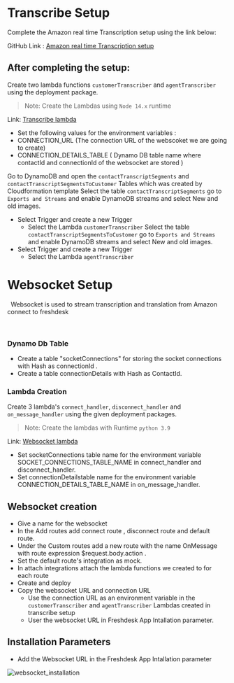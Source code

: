 # Transcribe Setup

Complete the Amazon real time Transcription setup using the link below:

GitHub Link : <a href = "https://github.com/amazon-connect/amazon-connect-realtime-transcription"> Amazon real time Transcription setup </a>

## After completing the setup:

Create two lambda functions `customerTranscriber` and `agentTranscriber` using the deployment package.
>Note: Create the Lambdas using `Node 14.x` runtime

Link: <a href="https://github.com/Sandeza/AmazonConnectPRO-Installations/tree/master/transcribe">Transcribe lambda </a>
  
 - Set the following values for the environment variables :
  - CONNECTION_URL (The connection URL  of the webscoket we are going to create)
  - CONNECTION_DETAILS_TABLE ( Dynamo DB table name where contactId and connectionId of the websocket are stored )
  
Go to DynamoDB and open the `contactTranscriptSegments` and `contactTranscriptSegmentsToCustomer` Tables which was created by Cloudformation template
Select the table `contactTranscriptSegments` go to `Exports and Streams` and enable DynamoDB streams and select New and old images. 
  - Select Trigger and create a new Trigger
    - Select the Lambda `customerTranscriber`
Select the table `contactTranscriptSegmentsToCustomer` go to `Exports and Streams` and enable DynamoDB streams and select New and old images. 
  - Select Trigger and create a new Trigger
    - Select the Lambda `agentTranscriber`

# Websocket Setup
​
​
Websocket is used to stream transcription and translation from Amazon connect to freshdesk 
​

​
### Dynamo Db Table 
- Create a table "socketConnections" for storing the socket connections with Hash as connectionId . 
- Create a table connectionDetails with Hash as ContactId.
### Lambda Creation
Create 3 lambda's `connect_handler`, `disconnect_handler` and `on_message_handler` using the given deployment packages.
>Note: Create the lambdas with Runtime `python 3.9`

 Link: <a href="https://github.com/Sandeza/AmazonConnectPRO-Installations/tree/master/transcribe/websocket">Websocket lambda </a>

- Set socketConnections table name for the environment variable SOCKET_CONNECTIONS_TABLE_NAME in connect_handler and disconnect_handler.
​
- Set connectionDetailstable name for the environment variable CONNECTION_DETAILS_TABLE_NAME in on_message_handler.
​
​
## Websocket creation
- Give a name for the websocket
- In the Add routes add connect route , disconnect route and default route.
- Under the Custom routes add a new route with the name OnMessage with route expression $request.body.action . 
- Set the default route's integration as mock. 
- In attach integrations attach the lambda functions we created to for each route
- Create and deploy 
- Copy the websocket URL and connection URL
   -  Use the connection URL as an environment variable in the `customerTranscriber` and  `agentTranscriber` Lambdas created in transcribe setup
   - User the websocket URL in Freshdesk App Intallation parameter.

## Installation Parameters
- Add the Websocket URL in the Freshdesk App Intallation parameter 
  
![websocket_installation](/images/websocket_installationparams.png)
